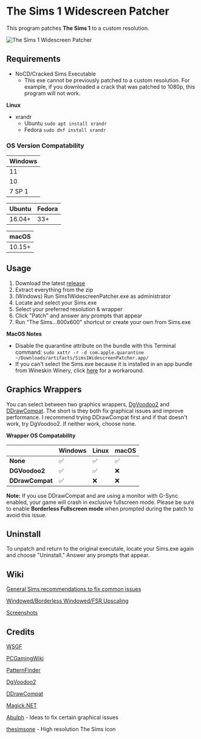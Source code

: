 # The Sims 1 Widescreen Patcher

This program patches **The Sims 1** to a custom resolution.

![The Sims 1 Widescreen Patcher](https://i.imgur.com/PdKHV0k.png)

## Requirements

* NoCD/Cracked Sims Executable
  * This exe cannot be previously patched to a custom resolution. For example, if you downloaded a crack that was patched to 1080p, this program will not work.

**Linux**

* xrandr
  * Ubuntu ```sudo apt install xrandr``` 
  * Fedora ```sudo dnf install xrandr```

### OS Version Compatability

| Windows |
|---------|
|    11   |
|    10   |
|  7 SP 1 |

| Ubuntu | Fedora |
|--------|--------|
| 16.04+ | 33+    |

| macOS  |
|--------|
| 10.15+ |

## Usage

1. Download the latest [release](https://github.com/FaithBeam/Sims-1-Complete-Collection-Widescreen-Patcher/releases)
2. Extract everything from the zip
3. (Windows) Run Sims1WidescreenPatcher.exe as administrator
4. Locate and select your Sims.exe
5. Select your preferred resolution & wrapper
6. Click "Patch" and answer any prompts that appear
7. Run "The Sims...800x600" shortcut or create your own from Sims.exe

**MacOS Notes**

* Disable the quarantine attribute on the bundle with this Terminal command: ```sudo xattr -r -d com.apple.quarantine ~/Downloads/artifacts/Sims1WidescreenPatcher.app/```
* If you can't select the Sims.exe because it is installed in an app bundle from Wineskin Winery, click [here](https://github.com/FaithBeam/Sims-1-Complete-Collection-Widescreen-Patcher/wiki/MacOS---How-to-Enter-an-App-Bundle-to-Select-Sims-Exe) for a workaround.

## Graphics Wrappers

You can select between two graphics wrappers, [DgVoodoo2](http://dege.freeweb.hu/dgVoodoo2/dgVoodoo2/) and [DDrawCompat](https://github.com/narzoul/DDrawCompat). The short is they both fix graphical issues and improve performance. I recommend trying DDrawCompat first and if that doesn't work, try DgVoodoo2. If neither work, choose none.

**Wrapper OS Compatability**

|                 | Windows | Linux | macOS |
|-----------------|---------|-------|-------|
| **None**        | ✅       | ✅     | ✅     |
| **DGVoodoo2**   | ✅       | ✅     | ❌     |
| **DDrawCompat** | ✅       | ❌     | ❌     |

**Note:**
If you use DDrawCompat and are using a monitor with G-Sync enabled, your game will crash in exclusive fullscreen mode. Please be sure to enable __Borderless Fullscreen mode__ when prompted during the patch to avoid this issue.

## Uninstall

To unpatch and return to the original executale, locate your Sims.exe again and choose "Uninstall." Answer any prompts that appear.

## Wiki

[General Sims recommendations to fix common issues](https://github.com/FaithBeam/Sims-1-Complete-Collection-Widescreen-Patcher/wiki/General-Sims-Recommendations)

[Windowed/Borderless Windowed/FSR Upscaling](https://github.com/FaithBeam/Sims-1-Complete-Collection-Widescreen-Patcher/wiki/Windowed,-Borderless-Windowed,-FSR-Upscaling)

[Screenshots](https://github.com/FaithBeam/Sims-1-Complete-Collection-Widescreen-Patcher/wiki/Screenshots)

## Credits

[WSGF](http://www.wsgf.org/dr/sims)

[PCGamingWiki](https://www.pcgamingwiki.com/wiki/The_Sims)

[PatternFinder](https://github.com/mrexodia/PatternFinder)

[DgVoodoo2](http://dege.freeweb.hu/dgVoodoo2/dgVoodoo2/)

[DDrawCompat](https://github.com/narzoul/DDrawCompat)

[Magick.NET](https://github.com/dlemstra/Magick.NET)

[Abulph](https://www.reddit.com/r/thesims/comments/6snibn/the_sims_1_widescreen_fix_1080p/) - Ideas to fix certain graphical issues

[thesimsone](https://www.deviantart.com/thesimsone) - High resolution The Sims icon
